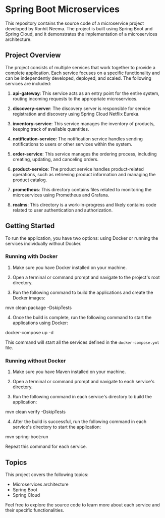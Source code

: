# Spring Boot Microservices

This repository contains the source code of a microservice project developed by Ronhit Neema. The project is built using Spring Boot and Spring Cloud, and it demonstrates the implementation of a microservices architecture.

## Project Overview

The project consists of multiple services that work together to provide a complete application. Each service focuses on a specific functionality and can be independently developed, deployed, and scaled. The following services are included:

1. **api-gateway**: This service acts as an entry point for the entire system, routing incoming requests to the appropriate microservices.

2. **discovery-server**: The discovery server is responsible for service registration and discovery using Spring Cloud Netflix Eureka.

3. **inventory-service**: This service manages the inventory of products, keeping track of available quantities.

4. **notification-service**: The notification service handles sending notifications to users or other services within the system.

5. **order-service**: This service manages the ordering process, including creating, updating, and canceling orders.

6. **product-service**: The product service handles product-related operations, such as retrieving product information and managing the product catalog.

7. **prometheus**: This directory contains files related to monitoring the microservices using Prometheus and Grafana.

8. **realms**: This directory is a work-in-progress and likely contains code related to user authentication and authorization.

## Getting Started

To run the application, you have two options: using Docker or running the services individually without Docker.

### Running with Docker

1. Make sure you have Docker installed on your machine.

2. Open a terminal or command prompt and navigate to the project's root directory.

3. Run the following command to build the applications and create the Docker images:

mvn clean package -DskipTests

4. Once the build is complete, run the following command to start the applications using Docker:

docker-compose up -d

This command will start all the services defined in the `docker-compose.yml` file.

### Running without Docker

1. Make sure you have Maven installed on your machine.

2. Open a terminal or command prompt and navigate to each service's directory.

3. Run the following command in each service's directory to build the application:

mvn clean verify -DskipTests

4. After the build is successful, run the following command in each service's directory to start the application:

mvn spring-boot:run

Repeat this command for each service.

## Topics

This project covers the following topics:

- Microservices architecture
- Spring Boot
- Spring Cloud

Feel free to explore the source code to learn more about each service and their specific functionalities.